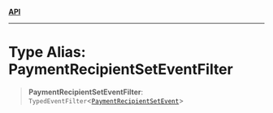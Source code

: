 [**API**](../../../README.md)

***

# Type Alias: PaymentRecipientSetEventFilter

> **PaymentRecipientSetEventFilter**: `TypedEventFilter`\<[`PaymentRecipientSetEvent`](PaymentRecipientSetEvent.md)\>
